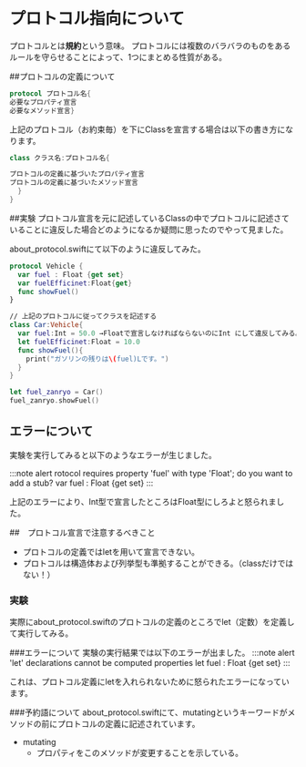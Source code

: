 # プロトコル指向について

プロトコルとは<b>規約</b>という意味。
プロトコルには複数のバラバラのものをあるルールを守らせることによって、1つにまとめる性質がある。

##プロトコルの定義について
```swift
protocol プロトコル名{
必要なプロパティ宣言
必要なメソッド宣言}
```

上記のプロトコル（お約束毎）を下にClassを宣言する場合は以下の書き方になります。
```swift
class クラス名:プロトコル名{

プロトコルの定義に基づいたプロパティ宣言
プロトコルの定義に基づいたメソッド宣言
  }
}
```

##実験
プロトコル宣言を元に記述しているClassの中でプロトコルに記述さていることに違反した場合どのようになるか疑問に思ったのでやって見ました。

about_protocol.swiftにて以下のように違反してみた。
```swift
protocol Vehicle {
  var fuel : Float {get set}
  var fuelEfficinet:Float{get}
  func showFuel()
}

// 上記のプロトコルに従ってクラスを記述する
class Car:Vehicle{
  var fuel:Int = 50.0 →Floatで宣言しなければならないのにInt にして違反してみる。
  let fuelEfficinet:Float = 10.0
  func showFuel(){
    print("ガソリンの残りは\(fuel)Lです。")
  }
}

let fuel_zanryo = Car()
fuel_zanryo.showFuel()
```

## エラーについて
実験を実行してみると以下のようなエラーが生じました。

:::note alert
rotocol requires property 'fuel' with type 'Float'; do you want to add a stub?
  var fuel : Float {get set}
:::

上記のエラーにより、Int型で宣言したところはFloat型にしろよと怒られました。

##　プロトコル宣言で注意するべきこと
* プロトコルの定義ではletを用いて宣言できない。
* プロトコルは構造体および列挙型も準拠することができる。（classだけではない！）
  
### 実験
実際にabout_protocol.swiftのプロトコルの定義のところでlet（定数）を定義して実行してみる。

###エラーについて
実験の実行結果では以下のエラーが出ました。
:::note alert
'let' declarations cannot be computed properties
  let fuel : Float {get set}
:::

これは、プロトコル定義にletを入れられないために怒られたエラーになっています。

###予約語について
about_protocol.swiftにて、mutatingというキーワードがメソッドの前にプロトコルの定義に記述されています。
* mutating
  * プロパティをこのメソッドが変更することを示している。

